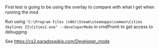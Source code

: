First test is going to be using the overlay to compare with what I get when running the mod

Run using `"C:\Program Files (x86)\Steam\steamapps\common\Cities Skylines II\Cities2.exe" --developerMode` in cmdPromt to get access to debugging

See https://cs2.paradoxwikis.com/Developer_mode